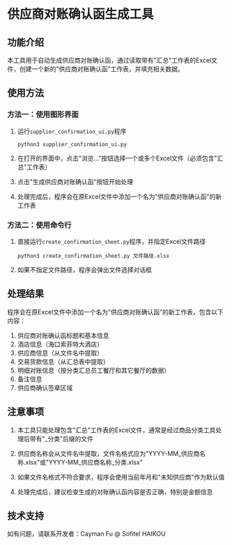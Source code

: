 # 供应商对账确认函生成工具

## 功能介绍

本工具用于自动生成供应商对账确认函，通过读取带有"汇总"工作表的Excel文件，创建一个新的"供应商对账确认函"工作表，并填充相关数据。

## 使用方法

### 方法一：使用图形界面

1. 运行`supplier_confirmation_ui.py`程序
   ```
   python3 supplier_confirmation_ui.py
   ```

2. 在打开的界面中，点击"浏览..."按钮选择一个或多个Excel文件（必须包含"汇总"工作表）

3. 点击"生成供应商对账确认函"按钮开始处理

4. 处理完成后，程序会在原Excel文件中添加一个名为"供应商对账确认函"的新工作表

### 方法二：使用命令行

1. 直接运行`create_confirmation_sheet.py`程序，并指定Excel文件路径
   ```
   python3 create_confirmation_sheet.py 文件路径.xlsx
   ```

2. 如果不指定文件路径，程序会弹出文件选择对话框

## 处理结果

程序会在原Excel文件中添加一个名为"供应商对账确认函"的新工作表，包含以下内容：

1. 供应商对账确认函标题和基本信息
2. 酒店信息（海口索菲特大酒店）
3. 供应商信息（从文件名中提取）
4. 交易货款信息（从汇总表中提取）
5. 明细对账信息（按分类汇总员工餐厅和其它餐厅的数据）
6. 备注信息
7. 供应商确认签章区域

## 注意事项

1. 本工具只能处理包含"汇总"工作表的Excel文件，通常是经过商品分类工具处理后带有"_分类"后缀的文件

2. 供应商名称会从文件名中提取，文件名格式应为"YYYY-MM_供应商名称.xlsx"或"YYYY-MM_供应商名称_分类.xlsx"

3. 如果文件名格式不符合要求，程序会使用当前年月和"未知供应商"作为默认值

4. 处理完成后，建议检查生成的对账确认函内容是否正确，特别是金额信息

## 技术支持

如有问题，请联系开发者：Cayman Fu @ Sofitel HAIKOU
